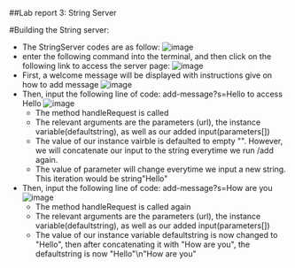 ##Lab report 3: String Server

#Building the String server:

* The StringServer codes are as follow:
 ![image](https://user-images.githubusercontent.com/103611867/215676264-34fec104-b946-4eff-a112-e6e13b317751.png)
* enter the following command into the terminal, and then click on the following link to access the server page:
 ![image](https://user-images.githubusercontent.com/103611867/215676543-d837acf3-bfc1-44de-8c0a-f607e4048a69.png)
* First, a welcome message will be displayed with instructions give on how to add message
  ![image](https://user-images.githubusercontent.com/103611867/215676680-0fc6a710-b3ed-44e4-ad89-f19dd8934733.png)
* Then, input the following line of code: add-message?s=Hello to access Hello
  ![image](https://user-images.githubusercontent.com/103611867/215677118-9bc37e1e-dfdd-4d99-a8a9-9bd48c4be9b9.png)
  * The method handleRequest is called
  * The relevant arguments are the parameters (url), the instance variable(defaultstring), as well as our added input(parameters[])
  * The value of our instance vairble is defaulted to empty "". However, we will concatenate our input to the string everytime we run /add again.
  * The value of parameter will change everytime we input a new string. This iteration would be string"Hello"
* Then, input the following line of code: add-message?s=How are you
  ![image](https://user-images.githubusercontent.com/103611867/215678678-a6b8de07-044c-4444-9b9f-f9b5bbbc4686.png)
  * The method handleRequest is called again
  * The relevant arguments are the parameters (url), the instance variable(defaultstring), as well as our added input(parameters[])
  * The value of our instance variable defaultstring is now changed to "Hello", then after concatenating it with "How are you", the defaultstring is now "Hello"\n"How are you"



